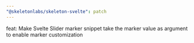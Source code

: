 ```yaml
---
"@skeletonlabs/skeleton-svelte": patch
---
```


feat: Make Svelte Slider marker snippet take the marker value as argument to enable marker customization
